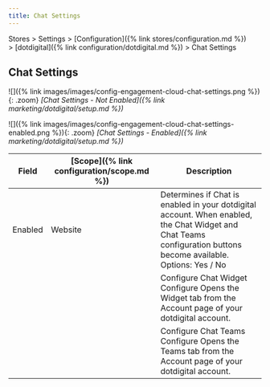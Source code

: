 ```yaml
---
title: Chat Settings
---
```


Stores > Settings > [Configuration]({% link stores/configuration.md %}) > [dotdigital]({% link configuration/dotdigital.md %}) > Chat Settings

## Chat Settings

![]({% link images/images/config-engagement-cloud-chat-settings.png %}){: .zoom}
_[Chat Settings - Not Enabled]({% link marketing/dotdigital/setup.md %})_

![]({% link images/images/config-engagement-cloud-chat-settings-enabled.png %}){: .zoom}
_[Chat Settings - Enabled]({% link marketing/dotdigital/setup.md %})_

|Field|[Scope]({% link configuration/scope.md %})|Description|
|--- |--- |--- |
|Enabled|Website|Determines if Chat is enabled in your dotdigital account. When enabled, the Chat Widget and Chat Teams configuration buttons become available. Options: Yes / No|
|||Configure Chat Widget<br /><span class="btn">Configure</span> Opens the Widget tab from the Account page of your dotdigital account.|
|||Configure Chat Teams<br /><span class="btn">Configure</span> Opens the Teams tab from the Account page of your dotdigital account.|
